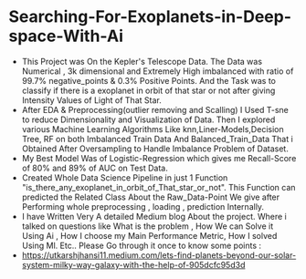 # Searching-For-Exoplanets-in-Deep-space-With-Ai



* This Project was On the Kepler's Telescope Data. The Data was Numerical , 3k dimensional and Extremely High imbalanced with ratio of 99.7% negative_points & 0.3% Positive Points. And the Task was to classify if there is a exoplanet in orbit of that star or not after giving Intensity Values of Light of That Star.
* After EDA & Preprocessing(outlier removing and  Scalling) I Used T-sne to reduce Dimensionality and Visualization of Data. Then I explored various Machine Learning Algorithms Like knn,Liner-Models,Decision Tree, RF on both Imbalanced Train Data And Balanced_Train_Data That i Obtained After Oversampling to Handle Imbalance Problem of Dataset.
* My Best Model Was of Logistic-Regression which gives me Recall-Score of 80% and 89% of AUC on Test Data.
* Created Whole Data Science Pipeline in just 1 Function "is_there_any_exoplanet_in_orbit_of_That_star_or_not". This Function can predicted the Related Class About the Raw_Data-Point We give after Performing whole preprocessing , loading , prediction Internally. 
* I have Written Very A detailed Medium blog About the project. Where i talked on questions like What is the problem , How We can Solve it Using Ai , How I choose my Main Performance Metric, How I solved Using Ml. Etc.. Please Go through it once to know some points : 
* https://utkarshjhansi11.medium.com/lets-find-planets-beyond-our-solar-system-milky-way-galaxy-with-the-help-of-905dcfc95d3d
